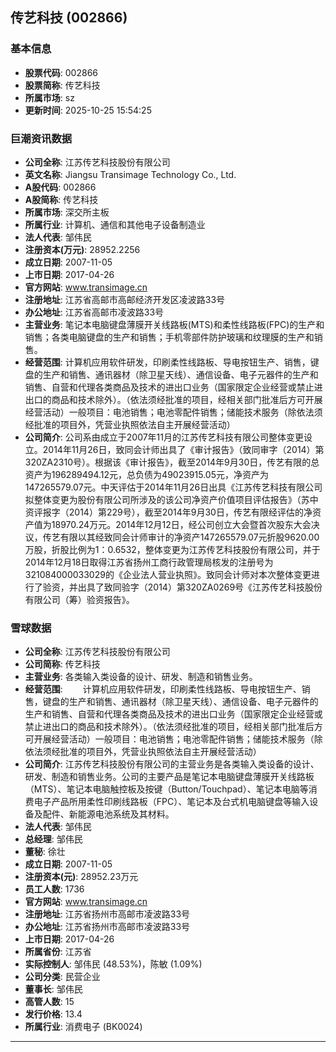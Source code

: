 ## 传艺科技 (002866)

### 基本信息

- **股票代码**: 002866
- **股票简称**: 传艺科技
- **所属市场**: sz
- **更新时间**: 2025-10-25 15:54:25

### 巨潮资讯数据

- **公司全称**: 江苏传艺科技股份有限公司
- **英文名称**: Jiangsu Transimage Technology Co., Ltd.
- **A股代码**: 002866
- **A股简称**: 传艺科技
- **所属市场**: 深交所主板
- **所属行业**: 计算机、通信和其他电子设备制造业
- **法人代表**: 邹伟民
- **注册资本(万元)**: 28952.2256
- **成立日期**: 2007-11-05
- **上市日期**: 2017-04-26
- **官方网站**: www.transimage.cn
- **注册地址**: 江苏省高邮市高邮经济开发区凌波路33号
- **办公地址**: 江苏省高邮市凌波路33号
- **主营业务**: 笔记本电脑键盘薄膜开关线路板(MTS)和柔性线路板(FPC)的生产和销售；各类电脑键盘的生产和销售；手机零部件防护玻璃和纹理膜的生产和销售。
- **经营范围**: 计算机应用软件研发，印刷柔性线路板、导电按钮生产、销售，键盘的生产和销售、通讯器材（除卫星天线）、通信设备、电子元器件的生产和销售、自营和代理各类商品及技术的进出口业务（国家限定企业经营或禁止进出口的商品和技术除外）。（依法须经批准的项目，经相关部门批准后方可开展经营活动）一般项目：电池销售；电池零配件销售；储能技术服务（除依法须经批准的项目外，凭营业执照依法自主开展经营活动）
- **公司简介**: 公司系由成立于2007年11月的江苏传艺科技有限公司整体变更设立。2014年11月26日，致同会计师出具了《审计报告》（致同审字（2014）第320ZA2310号）。根据该《审计报告》，截至2014年9月30日，传艺有限的总资产为196289494.12元，总负债为49023915.05元，净资产为147265579.07元。中天评估于2014年11月26日出具《江苏传艺科技有限公司拟整体变更为股份有限公司所涉及的该公司净资产价值项目评估报告》（苏中资评报字（2014）第229号），截至2014年9月30日，传艺有限经评估的净资产值为18970.24万元。2014年12月12日，经公司创立大会暨首次股东大会决议，传艺有限以其经致同会计师审计的净资产147265579.07元折股9620.00万股，折股比例为1：0.6532，整体变更为江苏传艺科技股份有限公司，并于2014年12月18日取得江苏省扬州工商行政管理局核发的注册号为321084000033029的《企业法人营业执照》。致同会计师对本次整体变更进行了验资，并出具了致同验字（2014）第320ZA0269号《江苏传艺科技股份有限公司（筹）验资报告》。

### 雪球数据

- **公司全称**: 江苏传艺科技股份有限公司
- **公司简称**: 传艺科技
- **主营业务**: 各类输入类设备的设计、研发、制造和销售业务。
- **经营范围**: 　　计算机应用软件研发，印刷柔性线路板、导电按钮生产、销售，键盘的生产和销售、通讯器材（除卫星天线）、通信设备、电子元器件的生产和销售、自营和代理各类商品及技术的进出口业务（国家限定企业经营或禁止进出口的商品和技术除外）。（依法须经批准的项目，经相关部门批准后方可开展经营活动）一般项目：电池销售；电池零配件销售；储能技术服务（除依法须经批准的项目外，凭营业执照依法自主开展经营活动）
- **公司简介**: 江苏传艺科技股份有限公司的主营业务是各类输入类设备的设计、研发、制造和销售业务。公司的主要产品是笔记本电脑键盘薄膜开关线路板（MTS）、笔记本电脑触控板及按键（Button/Touchpad）、笔记本电脑等消费电子产品所用柔性印刷线路板（FPC）、笔记本及台式机电脑键盘等输入设备及配件、新能源电池系统及其材料。
- **法人代表**: 邹伟民
- **总经理**: 邹伟民
- **董秘**: 徐壮
- **成立日期**: 2007-11-05
- **注册资本(元)**: 28952.23万元
- **员工人数**: 1736
- **官方网站**: www.transimage.cn
- **注册地址**: 江苏省扬州市高邮市凌波路33号
- **办公地址**: 江苏省扬州市高邮市凌波路33号
- **上市日期**: 2017-04-26
- **所属省份**: 江苏省
- **实际控制人**: 邹伟民 (48.53%)，陈敏 (1.09%)
- **公司分类**: 民营企业
- **董事长**: 邹伟民
- **高管人数**: 15
- **发行价格**: 13.4
- **所属行业**: 消费电子 (BK0024)

---